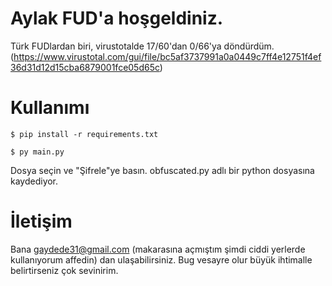 # Aylak FUD'a hoşgeldiniz.

Türk FUDlardan biri, virustotalde 17/60'dan 0/66'ya döndürdüm. (https://www.virustotal.com/gui/file/bc5af3737991a0a0449c7ff4e12751f4ef36d31d12d15cba6879001fce05d65c)

# Kullanımı

`$ pip install -r requirements.txt`

`$ py main.py`

Dosya seçin ve "Şifrele"ye basın. obfuscated.py adlı bir python dosyasına kaydediyor.

# İletişim

Bana gaydede31@gmail.com (makarasına açmıştım şimdi ciddi yerlerde kullanıyorum affedin) dan ulaşabilirsiniz. Bug vesayre olur büyük ihtimalle belirtirseniz çok sevinirim.